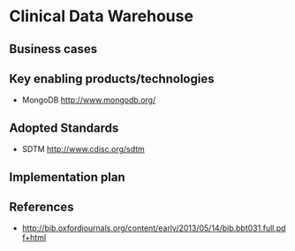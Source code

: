 Clinical Data Warehouse
===






Business cases
--------------

Key enabling products/technologies
----------------------------------

- MongoDB http://www.mongodb.org/

Adopted Standards
-----------------

- SDTM http://www.cdisc.org/sdtm

Implementation plan
-------------------

References
----------

- http://bib.oxfordjournals.org/content/early/2013/05/14/bib.bbt031.full.pdf+html

